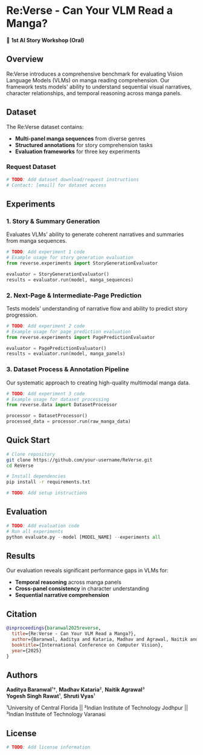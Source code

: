# Re:Verse - Can Your VLM Read a Manga?

📄 **1st AI Story Workshop (Oral)**

## Overview

Re:Verse introduces a comprehensive benchmark for evaluating Vision Language Models (VLMs) on manga reading comprehension. Our framework tests models' ability to understand sequential visual narratives, character relationships, and temporal reasoning across manga panels.

## Dataset

The Re:Verse dataset contains:

- **Multi-panel manga sequences** from diverse genres
- **Structured annotations** for story comprehension tasks
- **Evaluation frameworks** for three key experiments

### Request Dataset

```bash
# TODO: Add dataset download/request instructions
# Contact: [email] for dataset access
```

## Experiments

### 1. Story & Summary Generation

Evaluates VLMs' ability to generate coherent narratives and summaries from manga sequences.

```python
# TODO: Add experiment 1 code
# Example usage for story generation evaluation
from reverse.experiments import StoryGenerationEvaluator

evaluator = StoryGenerationEvaluator()
results = evaluator.run(model, manga_sequences)
```

### 2. Next-Page & Intermediate-Page Prediction

Tests models' understanding of narrative flow and ability to predict story progression.

```python
# TODO: Add experiment 2 code  
# Example usage for page prediction evaluation
from reverse.experiments import PagePredictionEvaluator

evaluator = PagePredictionEvaluator()
results = evaluator.run(model, manga_panels)
```

### 3. Dataset Process & Annotation Pipeline

Our systematic approach to creating high-quality multimodal manga data.

```python
# TODO: Add experiment 3 code
# Example usage for dataset processing
from reverse.data import DatasetProcessor

processor = DatasetProcessor()
processed_data = processor.run(raw_manga_data)
```

## Quick Start

```bash
# Clone repository
git clone https://github.com/your-username/ReVerse.git
cd ReVerse

# Install dependencies
pip install -r requirements.txt

# TODO: Add setup instructions
```

## Evaluation

```python
# TODO: Add evaluation code
# Run all experiments
python evaluate.py --model [MODEL_NAME] --experiments all
```

## Results

Our evaluation reveals significant performance gaps in VLMs for:

- **Temporal reasoning** across manga panels
- **Cross-panel consistency** in character understanding
- **Sequential narrative comprehension**

## Citation

```bibtex
@inproceedings{baranwal2025reverse,
  title={Re:Verse - Can Your VLM Read a Manga?},
  author={Baranwal, Aaditya and Kataria, Madhav and Agrawal, Naitik and Rawat, Yogesh Singh and Vyas, Shruti},
  booktitle={International Conference on Computer Vision},
  year={2025}
}
```

## Authors

**Aaditya Baranwal**¹†, **Madhav Kataria**², **Naitik Agrawal**³  
**Yogesh Singh Rawat**¹, **Shruti Vyas**¹

¹University of Central Florida || ²Indian Institute of Technology Jodhpur || ³Indian Institute of Technology Varanasi

## License

```bash
# TODO: Add license information
```
